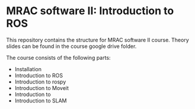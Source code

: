 # MRAC software II: Introduction to ROS

This repository contains the structure for MRAC software II course. Theory slides can be found in the course google drive folder.

The course consists of the following parts:

- Installation
- Introduction to ROS
- Introduction to rospy
- Introduction to Moveit
- Introduction to
- Introduction to SLAM

